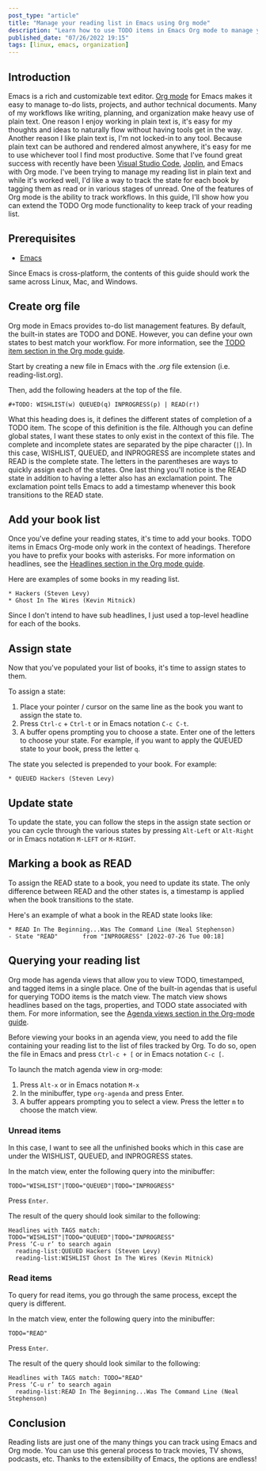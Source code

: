 ```yaml
---
post_type: "article" 
title: "Manage your reading list in Emacs using Org mode"
description: "Learn how to use TODO items in Emacs Org mode to manage your reading list"
published_date: "07/26/2022 19:15"
tags: [linux, emacs, organization]
---
```


## Introduction

Emacs is a rich and customizable text editor. [Org mode](https://orgmode.org/) for Emacs makes it easy to manage to-do lists, projects, and author technical documents. Many of my workflows like writing, planning, and organization make heavy use of plain text. One reason I enjoy working in plain text is, it's easy for my thoughts and ideas to naturally flow without having tools get in the way. Another reason I like plain text is, I'm not locked-in to any tool. Because plain text can be authored and rendered almost anywhere, it's easy for me to use whichever tool I find most productive. Some that I've found great success with recently have been [Visual Studio Code](https://code.visualstudio.com/), [Joplin](https://joplinapp.org/), and Emacs with Org mode. I've been trying to manage my reading list in plain text and while it's worked well, I'd like a way to track the state for each book by tagging them as read or in various stages of unread. One of the features of Org mode is the ability to track workflows. In this guide, I'll show how you can extend the TODO Org mode functionality to keep track of your reading list.

## Prerequisites

- [Emacs](https://www.gnu.org/software/emacs/)

Since Emacs is cross-platform, the contents of this guide should work the same across Linux, Mac, and Windows.

## Create org file

Org mode in Emacs provides to-do list management features. By default, the built-in states are TODO and DONE. However, you can define your own states to best match your workflow. For more information, see the [TODO item section in the Org mode guide](https://orgmode.org/manual/TODO-Items.html#TODO-Items).

Start by creating a new file in Emacs with the *.org* file extension (i.e. reading-list.org).

Then, add the following headers at the top of the file.

```text
#+TODO: WISHLIST(w) QUEUED(q) INPROGRESS(p) | READ(r!)
```

What this heading does is, it defines the different states of completion of a TODO item. The scope of this definition is the file. Although you can define global states, I want these states to only exist in the context of this file. The complete and incomplete states are separated by the pipe character (`|`). In this case, WISHLIST, QUEUED, and INPROGRESS are incomplete states and READ is the complete state. The letters in the parentheses are ways to quickly assign each of the states. One last thing you'll notice is the READ state in addition to having a letter also has an exclamation point. The exclamation point tells Emacs to add a timestamp whenever this book transitions to the READ state.

## Add your book list

Once you've define your reading states, it's time to add your books. TODO items in Emacs Org-mode only work in the context of headings. Therefore you have to prefix your books with asterisks. For more information on headlines, see the [Headlines section in the Org mode guide](https://orgmode.org/manual/Headlines.html). 

Here are examples of some books in my reading list.

```text
* Hackers (Steven Levy)
* Ghost In The Wires (Kevin Mitnick)
```

Since I don't intend to have sub headlines, I just used a top-level headline for each of the books. 

## Assign state

Now that you've populated your list of books, it's time to assign states to them. 

To assign a state:

1. Place your pointer / cursor on the same line as the book you want to assign the state to.
1. Press `Ctrl-c` + `Ctrl-t` or in Emacs notation `C-c C-t`.
1. A buffer opens prompting you to choose a state. Enter one of the letters to choose your state. For example, if you want to apply the QUEUED state to your book, press the letter `q`. 

The state you selected is prepended to your book. For example:

```text
* QUEUED Hackers (Steven Levy)
```

## Update state

To update the state, you can follow the steps in the assign state section or you can cycle through the various states by pressing `Alt-Left` or `Alt-Right` or in Emacs notation `M-LEFT` or `M-RIGHT`. 

## Marking a book as READ

To assign the READ state to a book, you need to update its state. The only difference between READ and the other states is, a timestamp is applied when the book transitions to the state. 

Here's an example of what a book in the READ state looks like:

```text
* READ In The Beginning...Was The Command Line (Neal Stephenson) 
- State "READ"       from "INPROGRESS" [2022-07-26 Tue 00:18]
```

## Querying your reading list

Org mode has agenda views that allow you to view TODO, timestamped, and tagged items in a single place. One of the built-in agendas that is useful for querying TODO items is the match view. The match view shows headlines based on the tags, properties, and TODO state associated with them. For more information, see the [Agenda views section in the Org-mode guide](https://orgmode.org/manual/Agenda-Views.html). 

Before viewing your books in an agenda view, you need to add the file containing your reading list to the list of files tracked by Org. To do so, open the file in Emacs and press `Ctrl-c + [` or in Emacs notation `C-c [`.

To launch the match agenda view in org-mode:

1. Press `Alt-x` or in Emacs notation `M-x`
1. In the minibuffer, type `org-agenda` and press Enter.
1. A buffer appears prompting you to select a view. Press the letter `m` to choose the match view. 

### Unread items

In this case, I want to see all the unfinished books which in this case are under the WISHLIST, QUEUED, and INPROGRESS states. 

In the match view, enter the following query into the minibuffer:

```text
TODO="WISHLIST"|TODO="QUEUED"|TODO="INPROGRESS"
```

Press `Enter`.

The result of the query should look similar to the following:

```text
Headlines with TAGS match: TODO="WISHLIST"|TODO="QUEUED"|TODO="INPROGRESS"
Press ‘C-u r’ to search again
  reading-list:QUEUED Hackers (Steven Levy)
  reading-list:WISHLIST Ghost In The Wires (Kevin Mitnick)
```

### Read items

To query for read items, you go through the same process, except the query is different.

In the match view, enter the following query into the minibuffer:

```text
TODO="READ"
```

Press `Enter`.

The result of the query should look similar to the following:

```text
Headlines with TAGS match: TODO="READ"
Press ‘C-u r’ to search again
  reading-list:READ In The Beginning...Was The Command Line (Neal Stephenson)
```

## Conclusion

Reading lists are just one of the many things you can track using Emacs and Org mode. You can use this general process to track movies, TV shows, podcasts, etc. Thanks to the extensibility of Emacs, the options are endless!